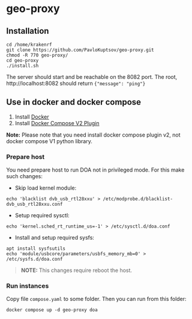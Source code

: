 # geo-proxy

## Installation
```
cd /home/krakenrf
git clone https://github.com/PavloKuptsov/geo-proxy.git
chmod -R 770 geo-proxy/
cd geo-proxy
./install.sh
```

The server should start and be reachable on the 8082 port. The root, http://localhost:8082 should return
`{"message": "ping"}`

## Use in docker and docker compose

1. Install [Docker](https://docs.docker.com/engine/install/)
1. Install [Docker Compose V2 Plugin](https://docs.docker.com/compose/cli-command/#installing-compose-v2)

**Note:** Please note that you need install docker compose plugin v2, not docker compose V1 python library.

### Prepare host

You need prepare host to run DOA not in privileged mode. For this make such changes:

 - Skip load kernel module:

```
echo 'blacklist dvb_usb_rtl28xxu' > /etc/modprobe.d/blacklist-dvb_usb_rtl28xxu.conf
```

 - Setup required sysctl:

```
echo 'kernel.sched_rt_runtime_us=-1' > /etc/sysctl.d/doa.conf
```

 - Install and setup required sysfs:

```
apt install sysfsutils
echo 'module/usbcore/parameters/usbfs_memory_mb=0' > /etc/sysfs.d/doa.conf
```

> **NOTE:** This changes require reboot the host.

### Run instances

Copy file `compose.yaml` to some folder. Then you can run from this folder:

```
docker compose up -d geo-proxy doa
```
